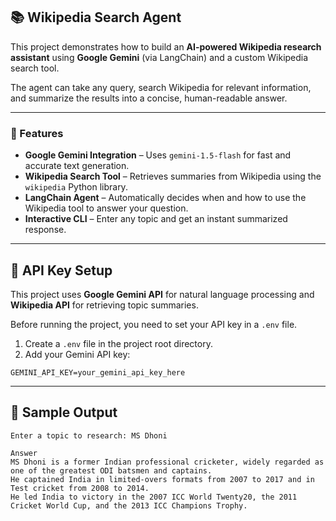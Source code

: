 ## 📚 Wikipedia Search Agent

This project demonstrates how to build an **AI-powered Wikipedia research assistant** using **Google Gemini** (via LangChain) and a custom Wikipedia search tool.

The agent can take any query, search Wikipedia for relevant information, and summarize the results into a concise, human-readable answer.

---

### 🚀 Features
- **Google Gemini Integration** – Uses `gemini-1.5-flash` for fast and accurate text generation.
- **Wikipedia Search Tool** – Retrieves summaries from Wikipedia using the `wikipedia` Python library.
- **LangChain Agent** – Automatically decides when and how to use the Wikipedia tool to answer your question.
- **Interactive CLI** – Enter any topic and get an instant summarized response.

---

## 🔑 API Key Setup

This project uses **Google Gemini API** for natural language processing and **Wikipedia API** for retrieving topic summaries.

Before running the project, you need to set your API key in a `.env` file.

1. Create a `.env` file in the project root directory.
2. Add your Gemini API key:

```env
GEMINI_API_KEY=your_gemini_api_key_here
```
---
## 📄 Sample Output

```shell
Enter a topic to research: MS Dhoni

Answer
MS Dhoni is a former Indian professional cricketer, widely regarded as one of the greatest ODI batsmen and captains. 
He captained India in limited-overs formats from 2007 to 2017 and in Test cricket from 2008 to 2014. 
He led India to victory in the 2007 ICC World Twenty20, the 2011 Cricket World Cup, and the 2013 ICC Champions Trophy.


